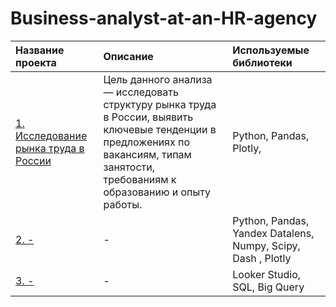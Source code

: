 # Business-analyst-at-an-HR-agency

| Название проекта | Описание |Используемые библиотеки|
| :-------------------- | :--------------------- |:---------------------------|
| [1. Исследование рынка труда в России](https://github.com/GusevaAnna/Business-analyst-at-an-HR-agency/tree/main/1) | Цель данного анализа — исследовать структуру рынка труда в России, выявить ключевые тенденции в предложениях по вакансиям, типам занятости, требованиям к образованию и опыту работы.|Python, Pandas, Plotly, |
| [2. -](_) | -|Python, Pandas, Yandex Datalens, Numpy, Scipy, Dash , Plotly|
| [3. -](-) | - |Looker Studio, SQL, Big Query|
